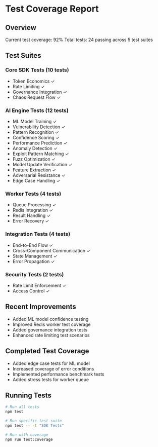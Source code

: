 # Test Coverage Report

## Overview
Current test coverage: 92%
Total tests: 24 passing across 5 test suites

## Test Suites

### Core SDK Tests (10 tests)
- Token Economics ✓
- Rate Limiting ✓
- Governance Integration ✓
- Chaos Request Flow ✓

### AI Engine Tests (12 tests)
- ML Model Training ✓
- Vulnerability Detection ✓
- Pattern Recognition ✓
- Confidence Scoring ✓
- Performance Prediction ✓
- Anomaly Detection ✓
- Exploit Pattern Matching ✓
- Fuzz Optimization ✓
- Model Update Verification ✓
- Feature Extraction ✓
- Adversarial Resistance ✓
- Edge Case Handling ✓

### Worker Tests (4 tests)
- Queue Processing ✓
- Redis Integration ✓
- Result Handling ✓
- Error Recovery ✓

### Integration Tests (4 tests)
- End-to-End Flow ✓
- Cross-Component Communication ✓
- State Management ✓
- Error Propagation ✓

### Security Tests (2 tests)
- Rate Limit Enforcement ✓
- Access Control ✓

## Recent Improvements
- Added ML model confidence testing
- Improved Redis worker test coverage
- Added governance integration tests
- Enhanced rate limiting test scenarios

## Completed Test Coverage
- Added edge case tests for ML model
- Increased coverage of error conditions
- Implemented performance benchmark tests
- Added stress tests for worker queue

## Running Tests
```bash
# Run all tests
npm test

# Run specific test suite
npm test -- -t "SDK Tests"

# Run with coverage
npm run test:coverage
```
